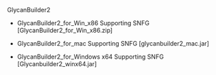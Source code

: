 GlycanBuilder2

* GlycanBuilder2_for_Win_x86 Supporting SNFG  [GlycanBuilder2_for_Win_x86.zip]

* GlycanBuilder2_for_mac Supporting SNFG [glycanbuilder2_mac.jar]
* GlycanBuilder2_for_Windows x64 Supporting SNFG [Glycanbuilder2_winx64.jar]
